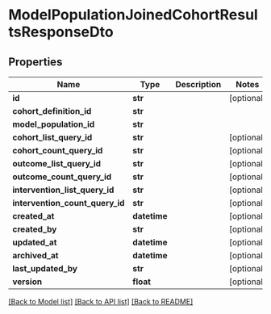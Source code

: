 # ModelPopulationJoinedCohortResultsResponseDto

## Properties
Name | Type | Description | Notes
------------ | ------------- | ------------- | -------------
**id** | **str** |  | [optional] 
**cohort_definition_id** | **str** |  | 
**model_population_id** | **str** |  | 
**cohort_list_query_id** | **str** |  | [optional] 
**cohort_count_query_id** | **str** |  | [optional] 
**outcome_list_query_id** | **str** |  | [optional] 
**outcome_count_query_id** | **str** |  | [optional] 
**intervention_list_query_id** | **str** |  | [optional] 
**intervention_count_query_id** | **str** |  | [optional] 
**created_at** | **datetime** |  | [optional] 
**created_by** | **str** |  | [optional] 
**updated_at** | **datetime** |  | [optional] 
**archived_at** | **datetime** |  | [optional] 
**last_updated_by** | **str** |  | [optional] 
**version** | **float** |  | [optional] 

[[Back to Model list]](../README.md#documentation-for-models) [[Back to API list]](../README.md#documentation-for-api-endpoints) [[Back to README]](../README.md)

